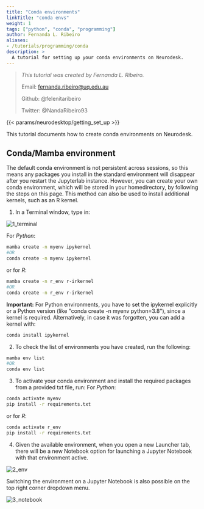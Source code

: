 ```yaml
---
title: "Conda environments"
linkTitle: "conda envs"
weight: 1
tags: ["python", "conda", "programming"]
author: Fernanda L. Ribeiro
aliases:
- /tutorials/programming/conda
description: > 
  A tutorial for setting up your conda environments on Neurodesk.
---
```



> _This tutorial was created by Fernanda L. Ribeiro._ 
>
> Email: fernanda.ribeiro@uq.edu.au
>
> Github: @felenitaribeiro
>
> Twitter: @NandaRibeiro93
>
<!-- Fill in your personal details above so that we can credit the tutorial to you. Feel free to add any additional contact details i.e. website, or remove those that are irrelevant -->

<!-- Following line adds a link to getting set up with Neurodesk -->
{{< params/neurodesktop/getting_set_up >}}
<!-- -->

This tutorial documents how to create conda environments on Neurodesk. 

## Conda/Mamba environment

The default conda environment is not persistent across sessions, so this means any packages you install in the standard environment will disappear after you restart the Jupyterlab instance. However, you can create your own conda environment, which will be stored in your homedirectory, by following the steps on this page. This method can also be used to install additional kernels, such as an R kernel.

1. In a Terminal window, type in:

![1_terminal](/static/tutorials-examples/tutorials/programming/conda/1_terminal.png '1_terminal')

For *Python*:
```bash
mamba create -n myenv ipykernel
#OR
conda create -n myenv ipykernel
```
or for *R*:
```bash
mamba create -n r_env r-irkernel
#OR
conda create -n r_env r-irkernel
```

**Important:** For Python environments, you have to set the ipykernel explicitly or a Python version (like "conda create -n myenv python=3.8"), since a kernel is required. Alternatively, in case it was forgotten, you can add a kernel with:

```bash
conda install ipykernel
```

2. To check the list of environments you have created, run the following:

```bash
mamba env list
#OR
conda env list
```

3. To activate your conda environment and install the required packages from a provided txt file, run:
For *Python*:
```bash
conda activate myenv
pip install -r requirements.txt
```
or for *R*:
```bash
conda activate r_env
pip install -r requirements.txt
```


4. Given the available environment, when you open a new Launcher tab, there will be a new Notebook option for launching a Jupyter Notebook with that environment active. 

![2_env](/static/tutorials-examples/tutorials/programming/conda/2_env.png '2_env')

Switching the environment on a Jupyter Notebook is also possible on the top right corner dropdown menu.

![3_notebook](/static/tutorials-examples/tutorials/programming/conda/3_notebook.png '3_notebook')
